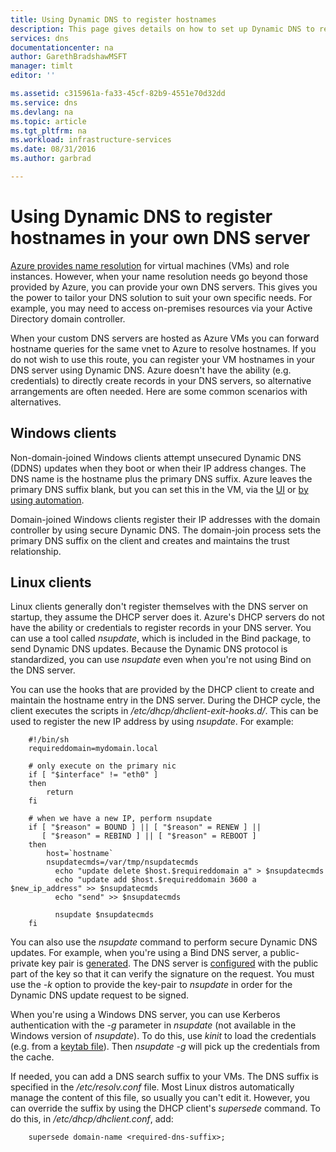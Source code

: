 ```yaml
---
title: Using Dynamic DNS to register hostnames
description: This page gives details on how to set up Dynamic DNS to register hostnames in your own DNS servers.
services: dns
documentationcenter: na
author: GarethBradshawMSFT
manager: timlt
editor: ''

ms.assetid: c315961a-fa33-45cf-82b9-4551e70d32dd
ms.service: dns
ms.devlang: na
ms.topic: article
ms.tgt_pltfrm: na
ms.workload: infrastructure-services
ms.date: 08/31/2016
ms.author: garbrad

---
```

# Using Dynamic DNS to register hostnames in your own DNS server
[Azure provides name resolution](virtual-networks-name-resolution-for-vms-and-role-instances.md) for virtual machines (VMs) and role instances. However, when your name resolution needs go beyond those provided by Azure, you can provide your own DNS servers. This gives you the power to tailor your DNS solution to suit your own specific needs. For example, you may need to access on-premises resources via your Active Directory domain controller.

When your custom DNS servers are hosted as Azure VMs you can forward hostname queries for the same vnet to Azure to resolve hostnames. If you do not wish to use this route, you can register your VM hostnames in your DNS server using Dynamic DNS.  Azure doesn't have the ability (e.g. credentials) to directly create records in your DNS servers, so alternative arrangements are often needed. Here are some common scenarios with alternatives.

## Windows clients
Non-domain-joined Windows clients attempt unsecured Dynamic DNS (DDNS) updates when they boot or when their IP address changes. The DNS name is the hostname plus the primary DNS suffix. Azure leaves the primary DNS suffix blank, but you can set this in the VM, via the [UI](https://technet.microsoft.com/library/cc794784.aspx) or [by using automation](https://social.technet.microsoft.com/forums/windowsserver/3720415a-6a9a-4bca-aa2a-6df58a1a47d7/change-primary-dns-suffix).

Domain-joined Windows clients register their IP addresses with the domain controller by using secure Dynamic DNS. The domain-join process sets the primary DNS suffix on the client and creates and maintains the trust relationship.

## Linux clients
Linux clients generally don't register themselves with the DNS server on startup, they assume the DHCP server does it. Azure's DHCP servers do not have the ability or credentials to register records in your DNS server.  You can use a tool called *nsupdate*, which is included in the Bind package, to send Dynamic DNS updates. Because the Dynamic DNS protocol is standardized, you can use *nsupdate* even when you're not using Bind on the DNS server.

You can use the hooks that are provided by the DHCP client to create and maintain the hostname entry in the DNS server. During the DHCP cycle, the client executes the scripts in */etc/dhcp/dhclient-exit-hooks.d/*. This can be used to register the new IP address by using *nsupdate*. For example:

        #!/bin/sh
        requireddomain=mydomain.local

        # only execute on the primary nic
        if [ "$interface" != "eth0" ]
        then
            return
        fi

        # when we have a new IP, perform nsupdate
        if [ "$reason" = BOUND ] || [ "$reason" = RENEW ] ||
           [ "$reason" = REBIND ] || [ "$reason" = REBOOT ]
        then
            host=`hostname`
            nsupdatecmds=/var/tmp/nsupdatecmds
              echo "update delete $host.$requireddomain a" > $nsupdatecmds
              echo "update add $host.$requireddomain 3600 a $new_ip_address" >> $nsupdatecmds
              echo "send" >> $nsupdatecmds

              nsupdate $nsupdatecmds
        fi

You can also use the *nsupdate* command to perform secure Dynamic DNS updates. For example, when you're using a Bind DNS server, a public-private key pair is [generated](http://linux.yyz.us/nsupdate/).  The DNS server is [configured](http://linux.yyz.us/dns/ddns-server.html) with the public part of the key so that it can verify the signature on the request. You must use the *-k* option to provide the key-pair to *nsupdate* in order for the Dynamic DNS update request to be signed.

When you're using a Windows DNS server, you can use Kerberos authentication with the *-g* parameter in *nsupdate* (not available in the Windows version of *nsupdate*). To do this, use *kinit* to load the credentials (e.g. from a [keytab file](http://www.itadmintools.com/2011/07/creating-kerberos-keytab-files.html)). Then *nsupdate -g* will pick up the credentials from the cache.

If needed, you can add a DNS search suffix to your VMs. The DNS suffix is specified in the */etc/resolv.conf* file. Most Linux distros automatically manage the content of this file, so usually you can't edit it. However, you can override the suffix by using the DHCP client's *supersede* command. To do this, in */etc/dhcp/dhclient.conf*, add:

        supersede domain-name <required-dns-suffix>;

